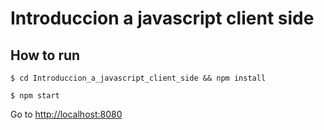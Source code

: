 # Introduccion a javascript client side
## How to run
```
$ cd Introduccion_a_javascript_client_side && npm install
```
```
$ npm start
```

Go to [http://localhost:8080](http://localhost:8080)
